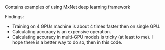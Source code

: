 Contains examples of using MxNet deep learning framework

Findings:

- Training on 4 GPUs machine is about 4 times faster then on single GPU.
- Calculating accuracy is an expensive operation.
- Calculating accuracy in multi-GPU models is tricky (at least to me). I hope there is a better way to do so, then in this code.

